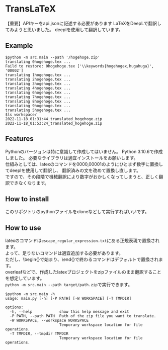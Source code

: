 # TransLaTeX
【重要】APIキーをapi.jsonに記述する必要があります
LaTeXをDeepLで翻訳してみようと思いました。
deeplを使用して翻訳しています。<br>
## Example
```console
$python -m src.main --path '/hogehoge.zip' 
translating 0hogehoge.tex ...
Faild to restore: 0hogehoge.tex ['\\keywords{hogehogex,hugahuga}', '00002']
translating 1hogehoge.tex ...
translating 2hogehoge.tex ...
translating 3hogehoge.tex ...
translating 4hogehoge.tex ...
translating 6hogehoge.tex ...
translating 7hogehoge.tex ...
translating 8hogehoge.tex ...
translating 9hogehoge.tex ...
translating 5hogehoge.tex ...
$ls workspace/
2022-11-18_01:31:44_translated_hogehoge.zip
2022-11-18_01:53:24_translated_hogehoge.zip
```

## Features
Pythonのバージョンは特に意識して作成してはいません。
Python 3.10.6で作成しました。
必要なライブラリは適宜インストールをお願いします。<br>
仕組みとしては、latexのコマンドを0000,00001のようにひとまず数字に置換してdeeplを使用して翻訳し、
翻訳済みの文を改めて置換し直します。<br>
ですので、その段階で機械翻訳により数字がおかしくなってしまうと、正しく翻訳できなくなります。
## How to install
このリポジトリのpythonファイルをcloneなどして実行すればいいです。
## How to use
latexのコマンドは`escape_regular_expression.txt`にある正規表現で置換されます。<br>
よって、足りないコマンドは適宜追加する必要があります。<br>
ただし、\begin{}で始まり、\end{}で終わるコマンドはデフォルトで置換されます。<br>
overleafなどで、作成したlatexプロジェクトをzipファイルのまま翻訳することを想定しています。<br>
`python -m src.main --path target/path.zip`で実行できます。<br>
```cosole
$python -m src.main -h
usage: main.py [-h] [-P PATH] [-W WORKSPACE] [-T TMPDIR]

options:
  -h, --help            show this help message and exit
  -P PATH, --path PATH  Path of the zip file you want to translate.
  -W WORKSPACE, --workspace WORKSPACE
                        Temporary workspace location for file operations.
  -T TMPDIR, --tmpdir TMPDIR
                        Temporary workspace location for file operations.
```
